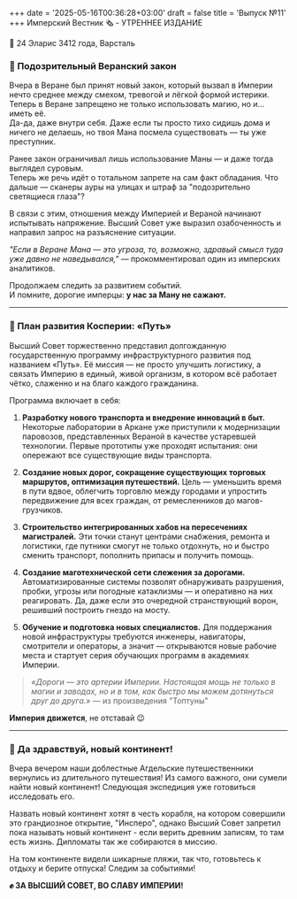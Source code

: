 +++
date = '2025-05-16T00:36:28+03:00'
draft = false
title = 'Выпуск №11'
+++
Имперский Вестник 🗞 - УТРЕННЕЕ ИЗДАНИЕ

📆 24 Эларис 3412 года, Варсталь

### **🤨 Подозрительный Веранский закон**
Вчера в Веране был принят новый закон, который вызвал в Империи нечто среднее между смехом, тревогой и лёгкой формой истерики.  
Теперь в Веране запрещено не только использовать магию, но и… иметь её.  
Да-да, даже внутри себя. Даже если ты просто тихо сидишь дома и ничего не делаешь, но твоя Мана посмела существовать — ты уже преступник.

Ранее закон ограничивал лишь использование Маны — и даже тогда выглядел суровым.  
Теперь же речь идёт о тотальном запрете на сам факт обладания. Что дальше — сканеры ауры на улицах и штраф за "подозрительно светящиеся глаза"?

В связи с этим, отношения между Империей и Вераной начинают испытывать напряжение. Высший Совет уже выразил озабоченность и направил запрос на разъяснение ситуации.

*"Если в Веране Мана — это угроза, то, возможно, здравый смысл туда уже давно не наведывался,"* — прокомментировал один из имперских аналитиков.

Продолжаем следить за развитием событий.  
И помните, дорогие имперцы: **у нас за Ману не сажают.**

---

### **🚆 План развития Косперии: «Путь»**
Высший Совет торжественно представил долгожданную государственную программу инфраструктурного развития под названием «Путь». Её миссия — не просто улучшить логистику, а связать Империю в единый, живой организм, в котором всё работает чётко, слаженно и на благо каждого гражданина.

Программа включает в себя:

1) **Разработку нового транспорта и внедрение инноваций в быт.** 
Некоторые лаборатории в Аркане уже приступили к модернизации паровозов, представленных Вераной в качестве устаревшей технологии. Первые прототипы уже проходят испытания: они опережают все существующие виды транспорта.

2) **Создание новых дорог, сокращение существующих торговых маршрутов, оптимизация путешествий.**
Цель — уменьшить время в пути вдвое, облегчить торговлю между городами и упростить передвижение для всех граждан, от ремесленников до магов-грузчиков.

3) **Строительство интегрированных хабов на пересечениях магистралей.** Эти точки станут центрами снабжения, ремонта и логистики, где путники смогут не только отдохнуть, но и быстро сменить транспорт, пополнить припасы и получить помощь.

4) **Создание маготехнической сети слежения за дорогами.** Автоматизированные системы позволят обнаруживать разрушения, пробки, угрозы или погодные катаклизмы — и оперативно на них реагировать. Да, даже если это очередной странствующий ворон, решивший построить гнездо на мосту.

5) **Обучение и подготовка новых специалистов.** Для поддержания новой инфраструктуры требуются инженеры, навигаторы, смотрители и операторы, а значит — открываются новые рабочие места и стартует серия обучающих программ в академиях Империи.

>*«Дороги — это артерии Империи. Настоящая мощь не только в магии и заводах, но и в том, как быстро мы можем дотянуться друг до друга.»*
>— из произведения "Топтуны"

**Империя движется**, не отставай 😉

---

### **👋  Да здравствуй, новый континент!**
Вчера вечером наши доблестные Агдельские путешественники вернулись из длительного путешествия! Из самого важного, они сумели найти новый континент! Следующая экспедиция уже готовиться исследовать его. 

Назвать новый континент хотят в честь корабля, на котором совершили это грандиозное открытие, "Инсперо", однако Высший Совет запретил пока называть новый континент - если верить древним записям, то там есть жизнь. Дипломаты так же собираются в миссию. 

На том континенте видели шикарные пляжи, так что, готовьтесь к отдыху и берите отпуска! Следим за событиями!

**✊ ЗА ВЫСШИЙ СОВЕТ, ВО СЛАВУ ИМПЕРИИ!**